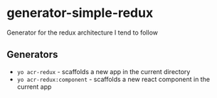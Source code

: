 # generator-simple-redux
Generator for the redux architecture I tend to follow

## Generators

 * `yo acr-redux` - scaffolds a new app in the current directory
 * `yo acr-redux:component` - scaffolds a new react component in the current app
